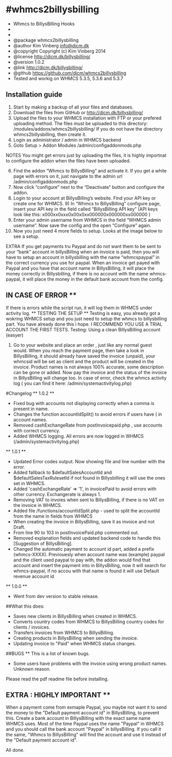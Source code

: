#whmcs2billysbilling
===================

 * Whmcs to BillysBilling Hooks
 *
 *
 * @package    whmcs2billysbilling
 * @author     Kim Vinberg <info@dicm.dk>
 * @copyright  Copyright (c) Kim Vinberg 2014
 * @license    http://dicm.dk/billysbilling/
 * @version    1.0.2
 * @link       http://dicm.dk/billysbilling/
 * @github	https://github.com/dicm/whmcs2billysbilling
 * Tested and workig on WHMCS 5.3.5, 5.3.6 and 5.3.7


## Installation guide 
1. Start by making a backup of all your files and databases.  
2. Download the files from GitHub or http://dicm.dk/billysbilling/ 
3. Upload the files to your WHMCS installation with FTP or your prefered 
uploading method. The files must be uploaded to this directory: 
/modules/addons/whmcs2billysbilling/ If you do not have the directory 
whmcs2billysbilling, then create it. 
4. Login as administrator / admin in WHMCS backend 
5. Goto Setup ­> Addon Modules /admin/configaddonmods.php 

NOTES
You might get errors just by uploading the files, it is highly importnat to 
configure the addon when the files have been uploaded. 

6. Find the addon “Whmcs to BillysBilling” and activate it. If you get a white 
page with errors on it, just navigate to the admin url /admin/configaddonmods.php 
7. Now click “configure” next to the “Deactivate” button and configure the 
addon. 
8. Login to your account at BillysBilling’s website. Find your API key or 
create one for WHMCS. 9) In “Whmcs to BillysBilling” configure page, insert your API key in the
field called “BillysBilling API key” (API keys look like this: 
x000xx0xxx0x00x0xx000000x000000xx000000 ) 
9. Enter your admin username from WHMCS in the field “WHMCS admin 
username”. Now save the config and the open “Configure” again. 
10. Now you just need 4 more fields to setup. Looks at the image below to 
see a setup. 

EXTRA
If you get payments tru Paypal and do not want them to be sent to your 
“bank” account in billysBilling when an invoice is paid, then you will have to 
setup an account in billysbilling with the name “whmcs­paypal” in the 
correct currency you use for paypal. When an invoice get payed with 
Paypal and you have that account name in BillysBilling, it will place the 
money correctly in Billysbilling, if there is no account with the name whmcs­paypal, it will place the money in the default bank account from the
config. 
## IN CASE OF ERROR ** 
If there is errors while the script run, it will log them in WHMCS under 
activity log. 
** TESTING THE SETUP ** 
Testing is easy, you already got a wokring WHMCS setup and you just 
need to setup the whmcs to billysbilling part. You have already done this i 
hope. 
 I RECOMMEND YOU USE A TRIAL ACCOUNT THE FIRST TESTS. 
Testing: Using a clean BillysBilling account (easyer) 
1) Go to your website and place an order , just like any normal guest 
would. When you reach the payment page, then take a look in BillysBilling, 
it should already have saved the invoice (unpaid), your whmcs­id will be set 
as client and the product will be created in the invoice. Product names is 
not always 100% accurate, some description can be gone or added. Now pay the invoice and the status of the invoice in BillysBilling will change 
too. In case of error, check the whmcs activity log ( you can find it here: 
/admin/systemactivitylog.php) 






#Changelog
** 1.0.2 **
* Fixed bug with accounts not displaying correctly when a comma is present in name.
* Changes the function accountIdSplit() to avoid errors if users have ( in account names.
* Removed cashExchangeRate from postInvoicepaid.php , use accounts with correct currency.
* Added WHMCS logging. All errors are now logged in WHMCS  (/admin/systemactivitylog.php)

** 1.0.1 **
* Updated Error codes output. Now showing file and line number with the error.
* Added fallback to $defaultSalesAccountId and $defaultSalesTaxRulesetId if not found in Billysbilling it will use the ones set in WHMCS.
* Added 'cashExchangeRate' => '1', in invoicePaid to avoid errors with other currency. Exchangerate is always 1.
* Removing VAT to invoies when sent to BillysBilling, if there is no VAT on the invoice in WHMCS.
* Added file /functions/accountIdSplit.php - used to split the accountId from the name in fields from WHMCS
* When creating the invoice in BillysBilling, save it as invoice and not Draft.
* From line 90 to 103 in postInvoicePaid.php commented out.
* Removed explanation fields and updated backend code to handle this [Suggestion of BillysBilling].
* Changed the automatic payment to account id part, added a prefix (whmcs-XXXX). Previouesly when account name was (example) paypal and the client used paypal to pay with, the addon would find that account and insert the payment into in BillysBilling, now it will search for whmcs-paypal, if no accou with that name is found it will use Default revenue account id

** 1.0.0 **
* Went from dev version to stable release.


##What this does:
* Saves new clients in BillysBilling when created in WHMCS.
* Converts country codes from WHMCS to BillysBilling country codes for clients / invoices.
* Transfers invoices from WHMCS to BillysBilling.
* Creating products in BillysBilling when sending the invoice.
* Updating invoice to "Paid" when WHMCS status changes.


##BUGS **
This is a list of known bugs.
* Some users have problems with the invoice using wrong product names. Unknown reason. 

Please read the pdf readme file before installing.

## EXTRA : HIGHLY IMPORTANT **

When a payment come from exmaple Paypal, you maybe not want it to send the money to the "Default payment account id" in BillysBilling, to prevent this. Create a bank account in BillysBilling with the exact same name WHMCS uses. 
Most of the time Paypal uses the name "Paypal" in WHMCS and you should call the bank account "Paypal" in billysBilling. If you call it the same, "Whmcs to BillysBilling" will find the account and use it instead of the "Default payment account id".

All done.



